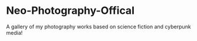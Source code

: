 # Neo-Photography-Offical
A gallery of my photography works based on science fiction and cyberpunk media!
